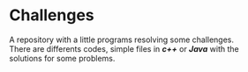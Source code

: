 # Challenges

A repository with a little programs resolving some challenges.  
There are differents codes, simple files in _**c++**_ or _**Java**_ with the  
solutions for some problems.
